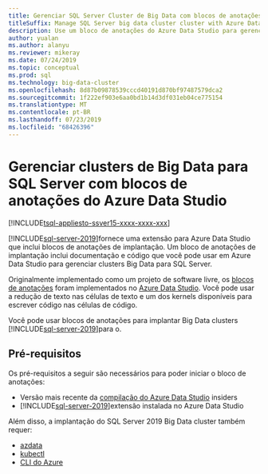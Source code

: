 ```yaml
---
title: Gerenciar SQL Server Cluster de Big Data com blocos de anotações do Azure Data Studio
titleSuffix: Manage SQL Server big data cluster cluster with Azure Data Studio notebooks
description: Use um bloco de anotações do Azure Data Studio para gerenciar e solucionar problemas de um cluster Big Data.
author: yualan
ms.author: alanyu
ms.reviewer: mikeray
ms.date: 07/24/2019
ms.topic: conceptual
ms.prod: sql
ms.technology: big-data-cluster
ms.openlocfilehash: 8d87b09878539cccd40191d870bf97487579dca2
ms.sourcegitcommit: 1f222ef903e6aa0bd1b14d3df031eb04ce775154
ms.translationtype: MT
ms.contentlocale: pt-BR
ms.lasthandoff: 07/23/2019
ms.locfileid: "68426396"
---
```

# <a name="manage-big-data-clusters-for-sql-server-with-azure-data-studio-notebooks"></a>Gerenciar clusters de Big Data para SQL Server com blocos de anotações do Azure Data Studio

[!INCLUDE[tsql-appliesto-ssver15-xxxx-xxxx-xxx](../includes/tsql-appliesto-ssver15-xxxx-xxxx-xxx.md)]

[!INCLUDE[sql-server-2019](../includes/sssqlv15-md.md)]fornece uma extensão para Azure Data Studio que inclui blocos de anotações de implantação. Um bloco de anotações de implantação inclui documentação e código que você pode usar em Azure Data Studio para gerenciar clusters Big Data para SQL Server.

Originalmente implementado como um projeto de software livre, os [blocos de anotações](notebooks-guidance.md) foram implementados no [Azure Data Studio](http://docs.microsoft.com/sql/azure-data-studio/download). Você pode usar a redução de texto nas células de texto e um dos kernels disponíveis para escrever código nas células de código.

Você pode usar blocos de anotações para implantar Big Data clusters [!INCLUDE[sql-server-2019](../includes/sssqlv15-md.md)]para o.

## <a name="prerequisites"></a>Pré-requisitos

Os pré-requisitos a seguir são necessários para poder iniciar o bloco de anotações:

* Versão mais recente da [compilação do Azure Data Studio](https://github.com/microsoft/azuredatastudio#try-out-the-latest-insiders-build-from-master) insiders
* [!INCLUDE[sql-server-2019](../includes/sssqlv15-md.md)]extensão instalada no Azure Data Studio

Além disso, a implantação do SQL Server 2019 Big Data cluster também requer:

* [azdata](deploy-install-azdata.md)
* [kubectl](https://kubernetes.io/docs/tasks/tools/install-kubectl/#install-kubectl-binary-using-native-package-management)
* [CLI do Azure](/cli/azure/install-azure-cli)
